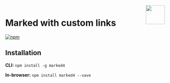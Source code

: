 <a href="https://marked.js.org">
  <img width="60px" height="60px" src="https://marked.js.org/img/logo-black.svg" align="right" />
</a>

# Marked with custom links

[![npm](https://badgen.net/npm/v/marked)](https://www.npmjs.com/package/marked4)
 
## Installation

**CLI:** `npm install -g marked4`

**In-browser:** `npm install marked4 --save`
 